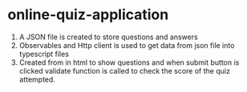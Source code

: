 # online-quiz-application

1. A JSON file is created to store questions and answers
2. Observables and Http client is used to get data from json file into typescript files
3. Created from in html to show questions and when submit button is clicked validate function is called to check the score of the quiz attempted.
